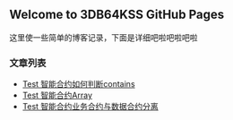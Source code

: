 ## Welcome to 3DB64KSS GitHub Pages

这里使一些简单的博客记录，下面是详细吧啦吧啦吧啦

### 文章列表

- [Test 智能合约如何判断contains](https://raw.githubusercontent.com/a186r/3db64kss/master/test.md)
- [Test 智能合约Array](https://github.com/a186r/3db64kss/blob/master/test.md)
- [Test 智能合约业务合约与数据合约分离](https://github.com/a186r/3db64kss/blob/master/test.md)
